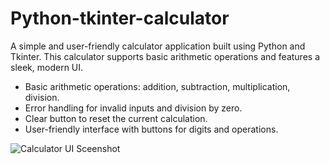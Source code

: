 # Python-tkinter-calculator
A simple and user-friendly calculator application built using Python and Tkinter. This calculator supports basic arithmetic operations and features a sleek, modern UI.

- Basic arithmetic operations: addition, subtraction, multiplication, division.
- Error handling for invalid inputs and division by zero.
- Clear button to reset the current calculation.
- User-friendly interface with buttons for digits and operations.

![Calculator UI Sceenshot](https://github.com/user-attachments/assets/153b154a-15f9-4d0d-9bec-9e6ed944c48b)

